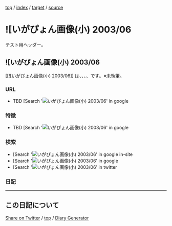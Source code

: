 [top](../index.html) / [index](index.html) / [target](https://igapyon.github.io/mydiary/keyword/%21%5B%E3%81%84%E3%81%8C%E3%81%B4%E3%82%87%E3%82%93%E7%94%BB%E5%83%8F%28%E5%B0%8F%29+2003%2F06.html) / [source](https://github.com/igapyon/mydiary/blob/gh-pages/keyword/%21%5B%E3%81%84%E3%81%8C%E3%81%B4%E3%82%87%E3%82%93%E7%94%BB%E5%83%8F%28%E5%B0%8F%29+2003%2F06.src.md) 

![いがぴょん画像(小) 2003/06
=====================================================================================================
テスト用ヘッダー。

## ![いがぴょん画像(小) 2003/06

[[![いがぴょん画像(小) 2003/06]] は、、、、です。※未執筆。

### URL

* TBD [Search '![いがぴょん画像(小) 2003/06' in google](https://www.google.co.jp/#pws=0&q=%21%5B%E3%81%84%E3%81%8C%E3%81%B4%E3%82%87%E3%82%93%E7%94%BB%E5%83%8F%28%E5%B0%8F%29+2003%2F06)

### 特徴

* TBD [Search '![いがぴょん画像(小) 2003/06' in google](https://www.google.co.jp/#pws=0&q=%21%5B%E3%81%84%E3%81%8C%E3%81%B4%E3%82%87%E3%82%93%E7%94%BB%E5%83%8F%28%E5%B0%8F%29+2003%2F06)

### 検索

* [Search '![いがぴょん画像(小) 2003/06' in google in-site](https://www.google.co.jp/#pws=0&q=site:https%3A%2F%2Figapyon.github.io%2Fdiary%2F+%21%5B%E3%81%84%E3%81%8C%E3%81%B4%E3%82%87%E3%82%93%E7%94%BB%E5%83%8F%28%E5%B0%8F%29+2003%2F06)
* [Search '![いがぴょん画像(小) 2003/06' in google](https://www.google.co.jp/#pws=0&q=%21%5B%E3%81%84%E3%81%8C%E3%81%B4%E3%82%87%E3%82%93%E7%94%BB%E5%83%8F%28%E5%B0%8F%29+2003%2F06)
* [Search '![いがぴょん画像(小) 2003/06' in twitter](https://twitter.com/search?q=%21%5B%E3%81%84%E3%81%8C%E3%81%B4%E3%82%87%E3%82%93%E7%94%BB%E5%83%8F%28%E5%B0%8F%29+2003%2F06)

### 日記




----------------------------------------------------------------------------------------------------

## この日記について

[Share on Twitter](https://twitter.com/intent/tweet?hashtags=igapyon%2Cdiary%2C%E3%81%84%E3%81%8C%E3%81%B4%E3%82%87%E3%82%93%2C%21%5B%E3%81%84%E3%81%8C%E3%81%B4%E3%82%87%E3%82%93%E7%94%BB%E5%83%8F%28%E5%B0%8F%29+2003%2F06&text=%21%5B%E3%81%84%E3%81%8C%E3%81%B4%E3%82%87%E3%82%93%E7%94%BB%E5%83%8F%28%E5%B0%8F%29+2003%2F06&url=https%3A%2F%2Figapyon.github.io%2Fmydiary%2Fkeyword%2F%2521%255B%25E3%2581%2584%25E3%2581%258C%25E3%2581%25B4%25E3%2582%2587%25E3%2582%2593%25E7%2594%25BB%25E5%2583%258F%2528%25E5%25B0%258F%2529%2B2003%252F06.html) / [top](../index.html) / [Diary Generator](https://github.com/igapyon/igapyonv3)
